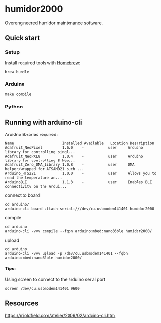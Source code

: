 # humidor2000
Overengineered humidor maintenance software.


## Quick start 

### Setup

Install required tools with [Homebrew](https://brew.sh/):

```
brew bundle
```

### Arduino
```
make compile
```


### Python





## Running with arduino-cli

Aruidno libraries required:

```
Name                      Installed Available   Location Description
Adafruit_NeoPixel         1.6.0    -           user     Arduino library for controlling singl...
Adafruit_NeoPXL8          1.0.4    -           user     Arduino library for controlling 8 Neo...
Adafruit_Zero_DMA_Library 1.0.8    -           user     DMA helper/wrapped for ATSAMD21 such ...
Arduino_HTS221            1.0.0    -           user     Allows you to read the temperature an...
ArduinoBLE                1.1.3    -           user     Enables BLE connectivity on the Ardui...
```

connect to board
```
cd arduino/
arduino-cli board attach serial:///dev/cu.usbmodem141401 humidor2000
```

compile
```
cd arduino
arduino-cli -vvv compile --fqbn arduino:mbed:nano33ble humidor2000/
```

upload
```
cd arduino
arduino-cli -vvv upload -p /dev/cu.usbmodem141401 --fqbn arduino:mbed:nano33ble humidor2000/
```


#### Tips:

Using screen to connect to the arduino serial port

```
screen /dev/cu.usbmodem141401 9600
```

## Resources

https://mjoldfield.com/atelier/2009/02/arduino-cli.html
